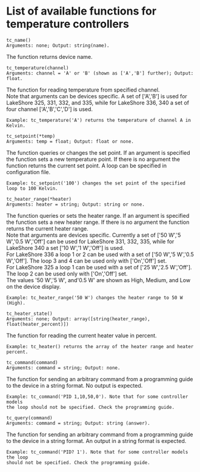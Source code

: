 # List of available functions for temperature controllers
```python3
tc_name()
Arguments: none; Output: string(name).
```
The function returns device name.
```python3
tc_temperature(channel)
Arguments: channel = 'A' or 'B' (shown as ['A','B'] further); Output: float.
```
The function for reading temperature from specified channel.<br/>
Note that arguments can be devices specific. A set of ['A','B'] is used for LakeShore 325, 331, 332, and 335, while for LakeShore 336, 340 a set of four channel ['A','B','C','D'] is used.<br/>
```python3
Example: tc_temperature('A') returns the temperature of channel A in Kelvin.
```
```python3
tc_setpoint(*temp)
Arguments: temp = float; Output: float or none.
```
The function queries or changes the set point. If an argument is specified the function sets a new temperature point. If there is no argument the function returns the current set point. A loop can be specified in configuration file.<br/>
```python3
Example: tc_setpoint('100') changes the set point of the specified loop to 100 Kelvin.
```
```python3
tc_heater_range(*heater)
Arguments: heater = string; Output: string or none.
```
The function queries or sets the heater range. If an argument is specified the function sets a new heater range. If there is no argument the function returns the current heater range.<br/> 
Note that arguments are devices specific. Currently a set of ['50 W','5 W','0.5 W','Off'] can be used for LakeShore 331, 332, 335, while for LakeShore 340 a set ['10 W','1 W','Off'] is used.<br/>
For LakeShore 336 a loop 1 or 2 can be used with a set of ['50 W','5 W','0.5 W','Off']. The loop 3 and 4 can be used only with ['On','Off'] set.<br/>
For LakeShore 325 a loop 1 can be used with a set of ['25 W','2.5 W','Off']. The loop 2 can be used only with ['On','Off'] set.<br/>
The values '50 W','5 W', and'0.5 W' are shown as High, Medium, and Low on the device display.<br/>
```python3
Example: tc_heater_range('50 W') changes the heater range to 50 W (High).
```
```python3
tc_heater_state()
Arguments: none; Output: array([string(heater_range), float(heater_percent)])
```
The function for reading the current heater value in percent.<br/>
```python3
Example: tc_heater() returns the array of the heater range and heater percent.
```
```python3
tc_command(command)
Arguments: command = string; Output: none.
```
The function for sending an arbitrary command from a programming guide to the device in a string format. No output is expected.<br/>
```python3
Example: tc_command('PID 1,10,50,0'). Note that for some controller models
the loop should not be specified. Check the programming guide.
```
```python3
tc_query(command)
Arguments: command = string; Output: string (answer).
```
The function for sending an arbitrary command from a programming guide to the device in a string format. An output in a string format is expected.<br/>
```python3
Example: tc_command('PID? 1'). Note that for some controller models the loop
should not be specified. Check the programming guide.
```
